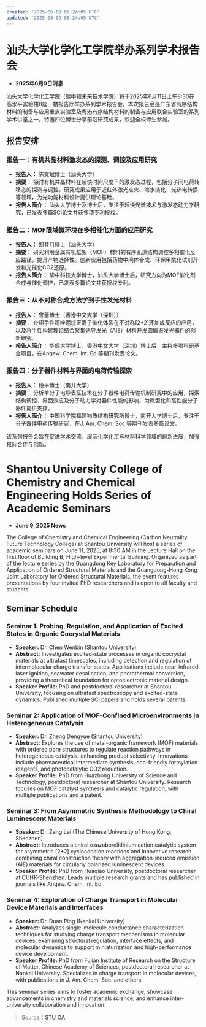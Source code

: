 ```yaml
---
created: '2025-06-09 06:24:05 UTC'
updated: '2025-06-09 06:24:05 UTC'
---
```


# 汕头大学化学化工学院举办系列学术报告会

- **2025年6月9日消息**

汕头大学化学化工学院（碳中和未来技术学院）将于2025年6月11日上午8:30在高水平实验楼B座一楼报告厅举办系列学术报告会。本次报告会是广东省有序结构材料的制备与应用重点实验室及粤港有序结构材料的制备与应用联合实验室的系列学术讲座之一，特邀四位博士分享前沿研究成果，欢迎全校师生参加。

## **报告安排**
### 报告一：有机共晶材料激发态的探测、调控及应用研究
- **报告人：** 陈文斌博士（汕头大学）
- **摘要：** 探讨有机共晶材料在超快时间尺度下的激发态过程，包括分子间电荷转移态的探测与调控。研究成果应用于近红外激光点火、海水淡化、光热电转换等领域，为光功能材料设计提供理论基础。
- **报告人简介：** 汕头大学博士及博士后，专注于超快光谱技术与激发态动力学研究，已发表多篇SCI论文并获多项专利授权。

### 报告二：MOF限域微环境在多相催化方面的应用研究
- **报告人：** 郑登月博士（汕头大学）
- **摘要：** 研究利用金属有机框架（MOF）材料的有序孔道结构调控多相催化反应路径，提升产物选择性。创新应用包括药物中间体合成、环保甲酰化试剂开发和光催化CO2还原。
- **报告人简介：** 华中科技大学博士，汕头大学博士后，研究方向为MOF催化剂合成与催化调控，已发表多篇论文并获授权专利。

### 报告三：从不对称合成方法学到手性发光材料
- **报告人：** 曾蕾博士（香港中文大学（深圳））
- **摘要：** 介绍手性噁唑硼烷正离子催化体系在不对称[2+2]环加成反应的应用，以及将手性构建理论结合聚集诱导发光（AIE）材料开发圆偏振发光器件的创新研究。
- **报告人简介：** 华侨大学博士，香港中文大学（深圳）博士后，主持多项科研基金项目，在Angew. Chem. Int. Ed.等期刊发表论文。

### 报告四：分子器件材料与界面的电荷传输探索
- **报告人：** 段平博士（南开大学）
- **摘要：** 分析单分子电导表征技术在分子器件电荷传输机制研究中的应用，探索结构调控、界面效应及分子动力学对器件性能的影响，为微型化和高性能分子器件提供支撑。
- **报告人简介：** 中国科学院福建物质结构研究所博士，南开大学博士后，专注于分子器件电荷传输研究，在J. Am. Chem. Soc.等期刊发表多篇论文。

该系列报告会旨在促进学术交流，展示化学化工与材料科学领域的最新进展，加强校际合作与创新。


# Shantou University College of Chemistry and Chemical Engineering Holds Series of Academic Seminars

- **June 9, 2025 News**

The College of Chemistry and Chemical Engineering (Carbon Neutrality Future Technology College) at Shantou University will host a series of academic seminars on June 11, 2025, at 8:30 AM in the Lecture Hall on the first floor of Building B, High-level Experimental Building. Organized as part of the lecture series by the Guangdong Key Laboratory for Preparation and Application of Ordered Structural Materials and the Guangdong-Hong Kong Joint Laboratory for Ordered Structural Materials, the event features presentations by four invited PhD researchers and is open to all faculty and students.

## **Seminar Schedule**
### Seminar 1: Probing, Regulation, and Application of Excited States in Organic Cocrystal Materials
- **Speaker:** Dr. Chen Wenbin (Shantou University)
- **Abstract:** Investigates excited-state processes in organic cocrystal materials at ultrafast timescales, including detection and regulation of intermolecular charge transfer states. Applications include near-infrared laser ignition, seawater desalination, and photothermal conversion, providing a theoretical foundation for optoelectronic material design.
- **Speaker Profile:** PhD and postdoctoral researcher at Shantou University, focusing on ultrafast spectroscopy and excited-state dynamics. Published multiple SCI papers and holds several patents.

### Seminar 2: Application of MOF-Confined Microenvironments in Heterogeneous Catalysis
- **Speaker:** Dr. Zheng Dengyue (Shantou University)
- **Abstract:** Explores the use of metal-organic framework (MOF) materials with ordered pore structures to regulate reaction pathways in heterogeneous catalysis, enhancing product selectivity. Innovations include pharmaceutical intermediate synthesis, eco-friendly formylation reagents, and photocatalytic CO2 reduction.
- **Speaker Profile:** PhD from Huazhong University of Science and Technology, postdoctoral researcher at Shantou University. Research focuses on MOF catalyst synthesis and catalytic regulation, with multiple publications and a patent.

### Seminar 3: From Asymmetric Synthesis Methodology to Chiral Luminescent Materials
- **Speaker:** Dr. Zeng Lei (The Chinese University of Hong Kong, Shenzhen)
- **Abstract:** Introduces a chiral oxazaborolidinium cation catalytic system for asymmetric [2+2] cycloaddition reactions and innovative research combining chiral construction theory with aggregation-induced emission (AIE) materials for circularly polarized luminescent devices.
- **Speaker Profile:** PhD from Huaqiao University, postdoctoral researcher at CUHK-Shenzhen. Leads multiple research grants and has published in journals like Angew. Chem. Int. Ed.

### Seminar 4: Exploration of Charge Transport in Molecular Device Materials and Interfaces
- **Speaker:** Dr. Duan Ping (Nankai University)
- **Abstract:** Analyzes single-molecule conductance characterization techniques for studying charge transport mechanisms in molecular devices, examining structural regulation, interface effects, and molecular dynamics to support miniaturization and high-performance device development.
- **Speaker Profile:** PhD from Fujian Institute of Research on the Structure of Matter, Chinese Academy of Sciences, postdoctoral researcher at Nankai University. Specializes in charge transport in molecular devices, with publications in J. Am. Chem. Soc. and others.

This seminar series aims to foster academic exchange, showcase advancements in chemistry and materials science, and enhance inter-university collaboration and innovation.

> Source：[STU OA](http://oa.stu.edu.cn/page/maint/template/news/newstemplateprotal.jsp?templatetype=1&templateid=3&docid=41774)

